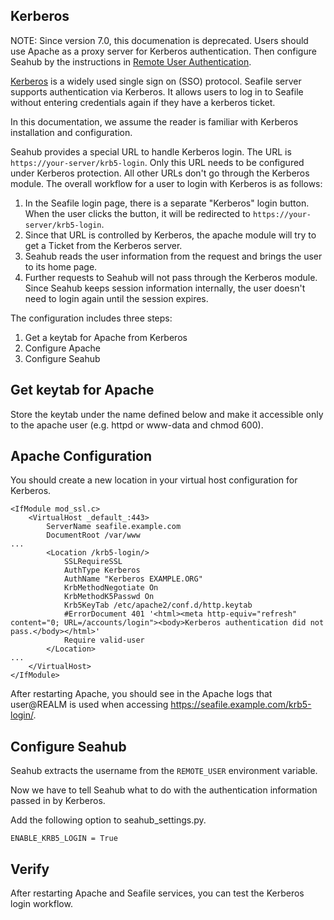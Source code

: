 ## Kerberos

NOTE: Since version 7.0, this documenation is deprecated. Users should use Apache as a proxy server for Kerberos authentication. Then configure Seahub by the instructions in [Remote User Authentication](remote_user.md).

[Kerberos](https://web.mit.edu/kerberos/) is a widely used single sign on (SSO) protocol. Seafile server supports authentication via Kerberos. It allows users to log in to Seafile without entering credentials again if they have a kerberos ticket.

In this documentation, we assume the reader is familiar with Kerberos installation and configuration.

Seahub provides a special URL to handle Kerberos login. The URL is `https://your-server/krb5-login`. Only this URL needs to be configured under Kerberos protection. All other URLs don't go through the Kerberos module. The overall workflow for a user to login with Kerberos is as follows:

1. In the Seafile login page, there is a separate "Kerberos" login button. When the user clicks the button, it will be redirected to `https://your-server/krb5-login`.
2. Since that URL is controlled by Kerberos, the apache module will try to get a Ticket from the Kerberos server.
3. Seahub reads the user information from the request and brings the user to its home page.
4. Further requests to Seahub will not pass through the Kerberos module. Since Seahub keeps session information internally, the user doesn't need to login again until the session expires.

The configuration includes three steps:

1. Get a keytab for Apache from Kerberos
2. Configure Apache
3. Configure Seahub

## Get keytab for Apache

Store the keytab under the name defined below and make it accessible only to the apache user (e.g. httpd or www-data and chmod 600).

## Apache Configuration

You should create a new location in your virtual host configuration for Kerberos.

```
<IfModule mod_ssl.c>
    <VirtualHost _default_:443>
        ServerName seafile.example.com
        DocumentRoot /var/www
...
        <Location /krb5-login/>
            SSLRequireSSL
            AuthType Kerberos
            AuthName "Kerberos EXAMPLE.ORG"
            KrbMethodNegotiate On
            KrbMethodK5Passwd On
            Krb5KeyTab /etc/apache2/conf.d/http.keytab
            #ErrorDocument 401 '<html><meta http-equiv="refresh" content="0; URL=/accounts/login"><body>Kerberos authentication did not pass.</body></html>'
            Require valid-user
        </Location>
...
    </VirtualHost>
</IfModule>

```

After restarting Apache, you should see in the Apache logs that user@REALM is used when accessing https://seafile.example.com/krb5-login/.

## Configure Seahub

Seahub extracts the username from the `REMOTE_USER` environment variable. 

Now we have to tell Seahub what to do with the authentication information passed in by Kerberos.

Add the following option to seahub_settings.py.

```
ENABLE_KRB5_LOGIN = True
```

## Verify

After restarting Apache and Seafile services, you can test the Kerberos login workflow.
